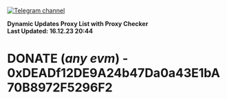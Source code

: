 [![Telegram channel](https://img.shields.io/endpoint?url=https://runkit.io/damiankrawczyk/telegram-badge/branches/master?url=https://t.me/n4z4v0d)](https://t.me/n4z4v0d) 

**Dynamic Updates Proxy List with Proxy Checker**  
**Last Updated: 16.12.23 20:44**

# DONATE (_any evm_) - 0xDEADf12DE9A24b47Da0a43E1bA70B8972F5296F2
